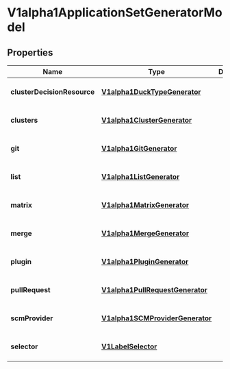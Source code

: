 # V1alpha1ApplicationSetGeneratorModel

## Properties

Name | Type | Description | Notes
------------ | ------------- | ------------- | -------------
**clusterDecisionResource** | [**V1alpha1DuckTypeGenerator**](V1alpha1DuckTypeGenerator.md) |  | [optional] [default to undefined]
**clusters** | [**V1alpha1ClusterGenerator**](V1alpha1ClusterGenerator.md) |  | [optional] [default to undefined]
**git** | [**V1alpha1GitGenerator**](V1alpha1GitGenerator.md) |  | [optional] [default to undefined]
**list** | [**V1alpha1ListGenerator**](V1alpha1ListGenerator.md) |  | [optional] [default to undefined]
**matrix** | [**V1alpha1MatrixGenerator**](V1alpha1MatrixGenerator.md) |  | [optional] [default to undefined]
**merge** | [**V1alpha1MergeGenerator**](V1alpha1MergeGenerator.md) |  | [optional] [default to undefined]
**plugin** | [**V1alpha1PluginGenerator**](V1alpha1PluginGenerator.md) |  | [optional] [default to undefined]
**pullRequest** | [**V1alpha1PullRequestGenerator**](V1alpha1PullRequestGenerator.md) |  | [optional] [default to undefined]
**scmProvider** | [**V1alpha1SCMProviderGenerator**](V1alpha1SCMProviderGenerator.md) |  | [optional] [default to undefined]
**selector** | [**V1LabelSelector**](V1LabelSelector.md) |  | [optional] [default to undefined]


